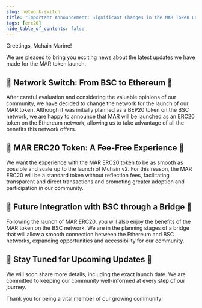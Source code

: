 ```yaml
---
slug: network-switch
title: "Important Announcement: Significant Changes in the MAR Token Launch!"
tags: [erc20]
hide_table_of_contents: false
---
```


Greetings, Mchain Marine!

We are pleased to bring you exciting news about the latest updates we have made for the MAR token launch.

## 🔁 Network Switch: From BSC to Ethereum 🔁
After careful evaluation and considering the valuable opinions of our community, we have decided to change the network for the launch of our MAR token. Although it was initially planned as a BEP20 token on the BSC network, we are happy to announce that MAR will be launched as an ERC20 token on the Ethereum network, allowing us to take advantage of all the benefits this network offers.

## 🌟 MAR ERC20 Token: A Fee-Free Experience 🌟
We want the experience with the MAR ERC20 token to be as smooth as possible and scale up to the launch of Mchain v2. For this reason, the MAR ERC20 will be a standard token without reflection fees, facilitating transparent and direct transactions and promoting greater adoption and participation in our community.

## 🌉 Future Integration with BSC through a Bridge 🌉
Following the launch of MAR ERC20, you will also enjoy the benefits of the MAR token on the BSC network. We are in the planning stages of a bridge that will allow a smooth connection between the Ethereum and BSC networks, expanding opportunities and accessibility for our community.

## 📅 Stay Tuned for Upcoming Updates 📅
We will soon share more details, including the exact launch date. We are committed to keeping our community well-informed at every step of our journey.

Thank you for being a vital member of our growing community!

